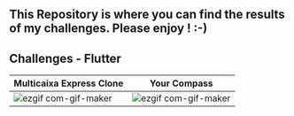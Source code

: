## This Repository is where you can find the results of my challenges. Please enjoy ! :-)
## Challenges - Flutter





| Multicaixa Express Clone                                              |                                                          Your Compass  |
| --------------------------------------------------------------------- | ---------------------------------------------------------------------- |
| ![ezgif com-gif-maker](https://user-images.githubusercontent.com/64656900/173613518-6ecd67b5-bd9c-425d-95ab-9e6d60073c8d.gif)  | ![ezgif com-gif-maker](https://user-images.githubusercontent.com/64656900/179405151-aaf74c8f-3ec4-4c15-9a4f-9776d4fec752.gif)|






 





